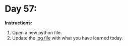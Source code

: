 # Day 57: 
**Instructions:** 
1. Open a new python file.
2. Update the [log file](../../log.md) with what you have learned today.
